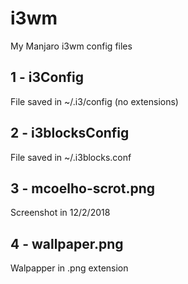 # i3wm
My Manjaro i3wm config files

## 1 - i3Config
  File saved in ~/.i3/config (no extensions)

## 2 - i3blocksConfig
  File saved in ~/.i3blocks.conf
  
## 3 - mcoelho-scrot.png
  Screenshot in 12/2/2018

## 4 - wallpaper.png
  Walpapper in .png extension
